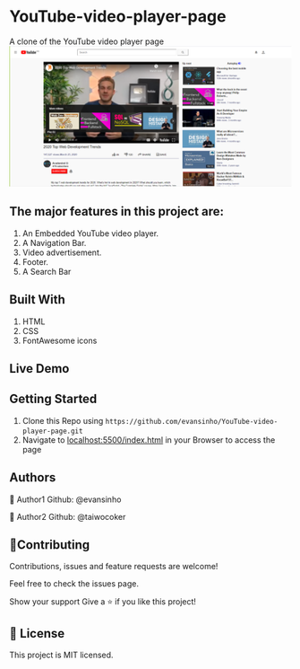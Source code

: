 # YouTube-video-player-page
A clone of the YouTube video player page
![A Snapshot of the YouTube video player page](/images/snapshot.PNG)

## The major features in this project are:
 1. An Embedded YouTube video player.
 2. A Navigation Bar.
 3. Video advertisement.
 4. Footer.
 5. A Search Bar

## Built With
1. HTML
2. CSS
3. FontAwesome icons

## Live Demo


## Getting Started
1. Clone this Repo using `https://github.com/evansinho/YouTube-video-player-page.git`
2. Navigate to [localhost:5500/index.html](localhost:5500/index.html) in your Browser to access the page

## Authors

👤 Author1
Github: @evansinho

👤 Author2
Github: @taiwocoker

## 🤝Contributing
Contributions, issues and feature requests are welcome!

Feel free to check the issues page.

Show your support
Give a ⭐️ if you like this project!

## 📝 License
This project is MIT licensed.


